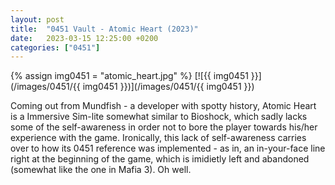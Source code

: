 ```yaml
---
layout: post
title:  "0451 Vault - Atomic Heart (2023)"
date:   2023-03-15 12:25:00 +0200
categories: ["0451"]
---
```

{% assign img0451 = "atomic_heart.jpg" %}
[![{{ img0451 }}](/images/0451/{{ img0451 }})](/images/0451/{{ img0451 }})

Coming out from Mundfish - a developer with spotty history, Atomic Heart is a Immersive Sim-lite somewhat similar to Bioshock, which sadly lacks some of the self-awareness in order not to bore the player towards his/her experience with the game. Ironically, this lack of self-awareness carries over to how its 0451 reference was implemented - as in, an in-your-face line right at the beginning of the game, which is imidietly left and abandoned (somewhat like the one in Mafia 3). Oh well.
